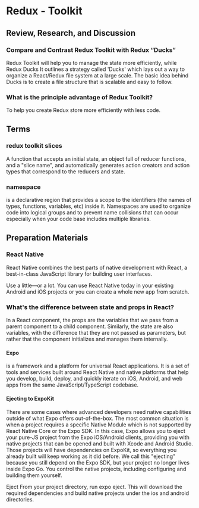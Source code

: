# Redux - Toolkit

## Review, Research, and Discussion

### Compare and Contrast Redux Toolkit with Redux “Ducks” 

Redux Toolkit will help you to manage the state more efficiently, while Redux Ducks It outlines a strategy called 'Ducks' which lays out a way to organize a React/Redux file system at a large scale. The basic idea behind Ducks is to create a file structure that is scalable and easy to follow.
 <br> 

### What is the principle advantage of Redux Toolkit? 
To help you create Redux store more efficiently with less code.<br> 



## Terms

### redux toolkit slices
A function that accepts an initial state, an object full of reducer functions, and a "slice name", and automatically generates action creators and action types that correspond to the reducers and state.<br>

###  namespace 
  is a declarative region that provides a scope to the identifiers (the names of types, functions, variables, etc) inside it. Namespaces are used to organize code into logical groups and to prevent name collisions that can occur especially when your code base includes multiple libraries.
<br>





## Preparation Materials


### React Native

React Native combines the best parts of native development with React, a best-in-class JavaScript library for building user interfaces.

Use a little—or a lot. You can use React Native today in your existing Android and iOS projects or you can create a whole new app from scratch.
  



### What's the difference between state and props in React?

In a React component, the props are the variables that we pass from a parent component to a child component. Similarly, the state are also variables, with the difference that they are not passed as parameters, but rather that the component initializes and manages them internally.

#### Expo

 is a framework and a platform for universal React applications. It is a set of tools and services built around React Native and native platforms that help you develop, build, deploy, and quickly iterate on iOS, Android, and web apps from the same JavaScript/TypeScript codebase.

 #### Ejecting to ExpoKit
There are some cases where advanced developers need native capabilities outside of what Expo offers out-of-the-box. 
The most common situation is when a project requires a specific Native Module which is not supported by React Native Core or the Expo SDK. In this case, Expo allows you to eject your pure-JS project from the Expo iOS/Android clients, providing you with native projects that can be opened and built with Xcode and Android Studio. Those projects will have dependencies on ExpoKit, so everything you already built will keep working as it did before. We call this "ejecting" because you still depend on the Expo SDK, but your project no longer lives inside Expo Go. You control the native projects, including configuring and building them yourself.

Eject From your project directory, run expo eject. This will download the required dependencies and build native projects under the ios and android directories.





